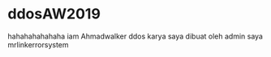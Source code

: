 # ddosAW2019
hahahahahahaha iam Ahmadwalker ddos karya saya dibuat oleh admin saya mrlinkerrorsystem
